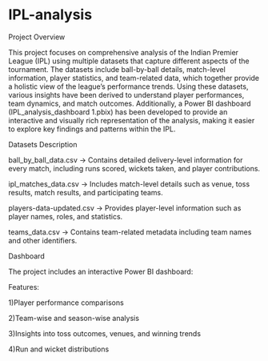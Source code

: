 # IPL-analysis
Project Overview

This project focuses on comprehensive analysis of the Indian Premier League (IPL) using multiple datasets that capture different aspects of the tournament. The datasets include ball-by-ball details, match-level information, player statistics, and team-related data, which together provide a holistic view of the league’s performance trends. Using these datasets, various insights have been derived to understand player performances, team dynamics, and match outcomes. Additionally, a Power BI dashboard (IPL_analysis_dashboard 1.pbix) has been developed to provide an interactive and visually rich representation of the analysis, making it easier to explore key findings and patterns within the IPL.

Datasets Description

ball_by_ball_data.csv → Contains detailed delivery-level information for every match, including runs scored, wickets taken, and player contributions.

ipl_matches_data.csv → Includes match-level details such as venue, toss results, match results, and participating teams.

players-data-updated.csv → Provides player-level information such as player names, roles, and statistics.

teams_data.csv → Contains team-related metadata including team names and other identifiers.

Dashboard

The project includes an interactive Power BI dashboard:

Features:

1)Player performance comparisons

2)Team-wise and season-wise analysis

3)Insights into toss outcomes, venues, and winning trends

4)Run and wicket distributions


